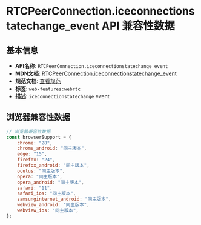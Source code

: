 # RTCPeerConnection.iceconnectionstatechange_event API 兼容性数据

## 基本信息

- **API名称**: `RTCPeerConnection.iceconnectionstatechange_event`
- **MDN文档**: [RTCPeerConnection.iceconnectionstatechange_event](https://developer.mozilla.org/docs/Web/API/RTCPeerConnection/iceconnectionstatechange_event)
- **规范文档**: [查看规范](https://w3c.github.io/webrtc-pc/#dom-rtcpeerconnection-oniceconnectionstatechange)
- **标签**: `web-features:webrtc`
- **描述**: `iceconnectionstatechange` event

## 浏览器兼容性数据

```javascript
// 浏览器兼容性数据
const browserSupport = {
    chrome: "28",
    chrome_android: "同主版本",
    edge: "15",
    firefox: "24",
    firefox_android: "同主版本",
    oculus: "同主版本",
    opera: "同主版本",
    opera_android: "同主版本",
    safari: "11",
    safari_ios: "同主版本",
    samsunginternet_android: "同主版本",
    webview_android: "同主版本",
    webview_ios: "同主版本",
};

```

